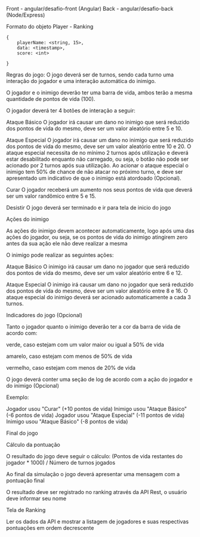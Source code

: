 Front - angular/desafio-front (Angular)
Back - angular/desafio-back (Node/Express)




Formato do objeto Player - Ranking

```
{
    playerName: <string, 15>,
    data: <timestamp>,
    score: <int>

}
```

Regras do jogo:
O jogo deverá ser de turnos, sendo cada turno uma interação do jogador e uma interação automática do inimigo.

O jogador e o inimigo deverão ter uma barra de vida, ambos terão a mesma quantidade de pontos de vida (100).

O jogador deverá ter 4 botões de interação a seguir:

Ataque Básico
O jogador irá causar um dano no inimigo que será reduzido dos pontos de vida do mesmo, deve ser um valor aleatório entre 5 e 10.

Ataque Especial
O jogador irá causar um dano no inimigo que será reduzido dos pontos de vida do mesmo, deve ser um valor aleatório entre 10 e 20.
O ataque especial necessita de no mínimo 2 turnos após utilização e deverá estar desabilitado enquanto não carregado, ou seja, o botão não pode ser acionado por 2 turnos após sua utilização.
Ao acionar o ataque especial o inimigo tem 50% de chance de não atacar no próximo turno, e deve ser apresentado um indicativo de que o inimigo está atordoado (Opcional).

Curar
O jogador receberá um aumento nos seus pontos de vida que deverá ser um valor randômico entre 5 e 15.

Desistir
O jogo deverá ser terminado e ir para tela de inicio do jogo

Ações do inimigo

As ações do inimigo devem acontecer automaticamente, logo após uma das ações do jogador, ou seja, se os pontos de vida do inimigo atingirem zero antes da sua ação ele não deve realizar a mesma

O inimigo pode realizar as seguintes ações:

Ataque Básico
O inimigo irá causar um dano no jogador que será reduzido dos pontos de vida do mesmo, deve ser um valor aleatório entre 6 e 12.

Ataque Especial
O inimigo irá causar um dano no jogador que será reduzido dos pontos de vida do mesmo, deve ser um valor aleatório entre 8 e 16.
O ataque especial do inimigo deverá ser acionado automaticamente a cada 3 turnos.

Indicadores do jogo (Opcional)

Tanto o jogador quanto o inimigo deverão ter a cor da barra de vida de acordo com:

verde, caso estejam com um valor maior ou igual a 50% de vida

amarelo, caso estejam com menos de 50% de vida

vermelho, caso estejam com menos de 20% de vida

O jogo deverá conter uma seção de log de acordo com a ação do jogador e do inimigo (Opcional)

Exemplo:

Jogador usou "Curar" (+10 pontos de vida)
Inimigo usou "Ataque Básico" (-6 pontos de vida)
Jogador usou "Ataque Especial" (-11 pontos de vida)
Inimigo usou "Ataque Básico" (-8 pontos de vida)

Final do jogo

Cálculo da pontuação

O resultado do jogo deve seguir o cálculo: (Pontos de vida restantes do jogador \* 1000) / Número de turnos jogados

Ao final da simulação o jogo deverá apresentar uma mensagem com a pontuação final

O resultado deve ser registrado no ranking através da API Rest, o usuário deve informar seu nome

Tela de Ranking

Ler os dados da API e mostrar a listagem de jogadores e suas respectivas pontuações em ordem decrescente
